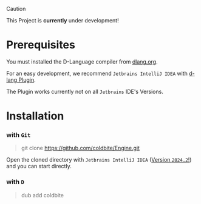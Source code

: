 > [!CAUTION]
> This Project is **currently** under development!

# Prerequisites
You must installed the D-Language compiler from [dlang.org](https://dlang.org).

For an easy development, we recommend `Jetbrains IntelliJ IDEA` with [d-lang Plugin](https://github.com/intellij-dlanguage/intellij-dlanguage).

The Plugin works currently not on all `Jetbrains` IDE's Versions.

# Installation
### with `Git`
> git clone https://github.com/coldbite/Engine.git

Open the cloned directory with `Jetbrains IntelliJ IDEA` ([Version `2024.2`!](https://www.jetbrains.com/de-de/idea/download/other.html)) and you can start directly.

### with `D`
> dub add coldbite

